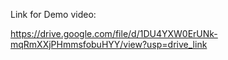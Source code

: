 Link for Demo video:

https://drive.google.com/file/d/1DU4YXW0ErUNk-mqRmXXjPHmmsfobuHYY/view?usp=drive_link
